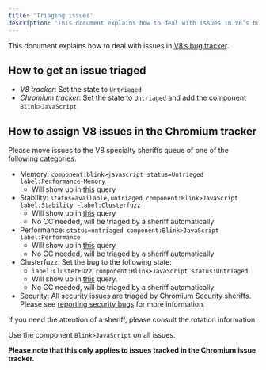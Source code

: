 ```yaml
---
title: 'Triaging issues'
description: 'This document explains how to deal with issues in V8’s bug tracker.'
---
```

This document explains how to deal with issues in [V8’s bug tracker](/bugs).

## How to get an issue triaged

- *V8 tracker*: Set the state to `Untriaged`
- *Chromium tracker*: Set the state to `Untriaged` and add the component `Blink>JavaScript`

## How to assign V8 issues in the Chromium tracker

Please move issues to the V8 specialty sheriffs queue of one of the
following categories:

- Memory: `component:blink>javascript status=Untriaged label:Performance-Memory`
    - Will show up in [this](https://bugs.chromium.org/p/chromium/issues/list?can=2&q=component%3Ablink%3Ejavascript+status%3DUntriaged+label%3APerformance-Memory+&colspec=ID+Pri+M+Stars+ReleaseBlock+Cr+Status+Owner+Summary+OS+Modified&x=m&y=releaseblock&cells=tiles) query
- Stability: `status=available,untriaged component:Blink>JavaScript label:Stability -label:Clusterfuzz`
    - Will show up in [this](https://bugs.chromium.org/p/chromium/issues/list?can=2&q=status%3Davailable%2Cuntriaged+component%3ABlink%3EJavaScript+label%3AStability+-label%3AClusterfuzz&colspec=ID+Pri+M+Stars+ReleaseBlock+Component+Status+Owner+Summary+OS+Modified&x=m&y=releaseblock&cells=ids) query
    - No CC needed, will be triaged by a sheriff automatically
- Performance: `status=untriaged component:Blink>JavaScript label:Performance`
    - Will show up in [this](https://bugs.chromium.org/p/chromium/issues/list?colspec=ID%20Pri%20M%20Stars%20ReleaseBlock%20Cr%20Status%20Owner%20Summary%20OS%20Modified&x=m&y=releaseblock&cells=tiles&q=component%3Ablink%3Ejavascript%20status%3DUntriaged%20label%3APerformance&can=2) query
    - No CC needed, will be triaged by a sheriff automatically
- Clusterfuzz: Set the bug to the following state:
    - `label:ClusterFuzz component:Blink>JavaScript status:Untriaged`
    - Will show up in [this](https://bugs.chromium.org/p/chromium/issues/list?can=2&q=label%3AClusterFuzz+component%3ABlink%3EJavaScript+status%3AUntriaged&colspec=ID+Pri+M+Stars+ReleaseBlock+Component+Status+Owner+Summary+OS+Modified&x=m&y=releaseblock&cells=ids) query.
    - No CC needed, will be triaged by a sheriff automatically
- Security: All security issues are triaged by Chromium Security sheriffs. Please see [reporting security bugs](/docs/security-bugs) for more information.

If you need the attention of a sheriff, please consult the rotation information.

Use the component `Blink>JavaScript` on all issues.

**Please note that this only applies to issues tracked in the Chromium issue tracker.**
